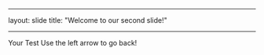 ___
layout: slide
title: "Welcome to our second slide!"
___
Your Test
Use the left arrow to go back!
